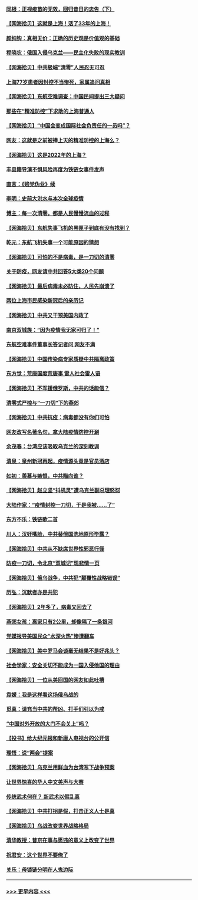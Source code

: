 #### [同根：正视疫苗的无效，回归昔日的忠告（下）](../pages/nsc993/n13688756.md?t=04021702) 
#### [【网海拾贝】这就是上海！活了33年的上海！](../pages/nsc993/n13688654.md?t=04021702) 
#### [颜纯钩：真相无价：正确的历史观是价值观的基础](../pages/nsc993/n13688555.md?t=04021702) 
#### [程晓农：俄国入侵乌克兰——民主化失败的现实教训](../pages/nsc993/n13686006.md?t=04021702) 
#### [【网海拾贝】中共极端“清零”人民忍无可忍](../pages/nsc993/n13685914.md?t=04021702) 
#### [上海77岁患者因封控不当惨死，家属追问真相](../pages/nsc993/n13685891.md?t=04021702) 
#### [【网海拾贝】东航空难调查：中国民间提出三大疑问](../pages/nsc993/n13683137.md?t=04021702) 
#### [那些在“精准防控”下求助的上海普通人](../pages/nsc993/n13683088.md?t=04021702) 
#### [【网海拾贝】“中国会变成国际社会负责任的一员吗”？](../pages/nsc993/n13680707.md?t=04021702) 
#### [网友：这就是之前被捧上天的精准防控的上海么？](../pages/nsc993/n13680287.md?t=04021702) 
#### [【网海拾贝】这是2022年的上海？](../pages/nsc993/n13678253.md?t=04021702) 
#### [丰县籍导演不惧风险再度为铁链女事件发声](../pages/nsc993/n13678215.md?t=04021702) 
#### [直言：《贱党伪业》续](../pages/nsc993/n13678056.md?t=04021702) 
#### [李明：史前大洪水与本次全球疫情](../pages/nsc993/n13677332.md?t=04021702) 
#### [博主：每一次清零，都是人民慢慢流血的过程](../pages/nsc993/n13676078.md?t=04021702) 
#### [【网海拾贝】东航失事飞机的黑匣子到底有没有找到？](../pages/nsc993/n13676034.md?t=04021702) 
#### [乾元：东航飞机失事一个可能原因的猜想](../pages/nsc993/n13675834.md?t=04021702) 
#### [【网海拾贝】可怕的不是病毒，是一刀切的清零](../pages/nsc993/n13674403.md?t=04021702) 
#### [关于防疫，网友请中共回答5大类20个问题](../pages/nsc993/n13674318.md?t=04021702) 
#### [【网海拾贝】最后病毒未必防住，人民先崩溃了](../pages/nsc993/n13672307.md?t=04021702) 
#### [两位上海市民感染新冠后的亲历记](../pages/nsc993/n13672217.md?t=04021702) 
#### [【网海拾贝】中共又干预美国内政了](../pages/nsc993/n13669564.md?t=04021702) 
#### [南京双城族：“因为疫情我无家可归了！”](../pages/nsc993/n13669511.md?t=04021702) 
#### [东航空难事件董事长答记者问 网友不满](../pages/nsc993/n13669436.md?t=04021702) 
#### [【网海拾贝】中国传染病专家质疑中共隔离政策](../pages/nsc993/n13667190.md?t=04021702) 
#### [东方觉：荒唐国度荒唐事 雷人社会雷人语](../pages/nsc993/n13666926.md?t=04021702) 
#### [【网海拾贝】不军援俄罗斯，中共的话能信？](../pages/nsc993/n13664594.md?t=04021702) 
#### [清零式严控与“一刀切”下的燕郊](../pages/nsc993/n13664450.md?t=04021702) 
#### [【网海拾贝】中共抗疫：病毒都没有你们可怕](../pages/nsc993/n13662063.md?t=04021702) 
#### [网友改写名著名句，拿大陆疫情防控开涮](../pages/nsc993/n13661999.md?t=04021702) 
#### [余茂春：台湾应该吸取乌克兰的深刻教训](../pages/nsc993/n13661829.md?t=04021702) 
#### [清泉：泉州新冠再起，疫情源头竟是官员酒店](../pages/nsc993/n13660898.md?t=04021702) 
#### [如初：羡慕与嫉恨，中共瞄向谁？](../pages/nsc993/n13660773.md?t=04021702) 
#### [【网海拾贝】赵立坚“抖机灵”遭乌克兰副总理怒怼](../pages/nsc993/n13659660.md?t=04021702) 
#### [大陆作家：“疫情封控一刀切，于是我被……了”](../pages/nsc993/n13659323.md?t=04021702) 
#### [东方不乐：铁链歌二首](../pages/nsc993/n13659123.md?t=04021702) 
#### [川人：汉奸嘴脸，中共替俄国洗地原形毕露？](../pages/nsc993/n13657995.md?t=04021702) 
#### [【网海拾贝】中共从不缺席世界性邪恶行径](../pages/nsc993/n13657799.md?t=04021702) 
#### [防疫一刀切，令北京“双城记”现悲情一页](../pages/nsc993/n13657746.md?t=04021702) 
#### [【网海拾贝】俄乌战争，中共犯“颠覆性战略错误”](../pages/nsc993/n13655760.md?t=04021702) 
#### [历弘：沉默者亦是共犯](../pages/nsc993/n13652799.md?t=04021702) 
#### [【网海拾贝】2年多了，病毒又回去了](../pages/nsc993/n13652629.md?t=04021702) 
#### [燕郊女孩：离家只有2公里，却像隔了一条银河](../pages/nsc993/n13652450.md?t=04021702) 
#### [党媒报导美国民众“水深火热”惨遭翻车](../pages/nsc993/n13649966.md?t=04021702) 
#### [【网海拾贝】美中罗马会谈毫无结果不是好兆头？](../pages/nsc993/n13649860.md?t=04021702) 
#### [社会学家：安全关切不能成为一国入侵他国的理由](../pages/nsc993/n13649744.md?t=04021702) 
#### [【网海拾贝】一位从美回国的网友如此吐槽](../pages/nsc993/n13647381.md?t=04021702) 
#### [袁媛：我是这样看这场俄乌战的](../pages/nsc993/n13644892.md?t=04021702) 
#### [觅真：请充当中共的帮凶、打手们引以为戒](../pages/nsc993/n13644228.md?t=04021702) 
#### [“中国对外开放的大门不会关上”吗？](../pages/nsc993/n13644191.md?t=04021702) 
#### [【投书】给大纪元报和新唐人电视台的公开信](../pages/nsc993/n13644124.md?t=04021702) 
#### [理悟：说“两会”提案](../pages/nsc993/n13643927.md?t=04021702) 
#### [【网海拾贝】乌克兰用鲜血为台湾写下战争预案](../pages/nsc993/n13643578.md?t=04021702) 
#### [让世界惊喜的华人中文美声与大赛](../pages/nsc993/n13641647.md?t=04021702) 
#### [传统武术何在？ 新武术以假乱真](../pages/nsc993/n13641615.md?t=04021702) 
#### [【网海拾贝】中共打拐是假，打击正义人士是真](../pages/nsc993/n13641238.md?t=04021702) 
#### [【网海拾贝】乌战改变世界战略格局](../pages/nsc993/n13639171.md?t=04021702) 
#### [清华教授：普京在事与愿违的意义上改变了世界](../pages/nsc993/n13639019.md?t=04021702) 
#### [祝君安：这个世界不要俺了](../pages/nsc993/n13638903.md?t=04021702) 
#### [关乐：母锁链分明在人鬼边际](../pages/nsc993/n13637601.md?t=04021702) 

----
#### [ >>> 更早内容 <<< ](../indexes/nsc993-earlier.md)
